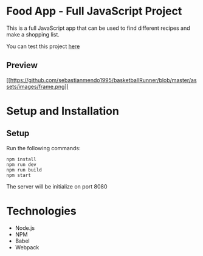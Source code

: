 # Food App - Full JavaScript Project

This is a full JavaScript app that can be used to find different recipes and make a shopping list.

You can test this project [here](https://sebastianmendo1995.github.io/food-app/dist/)

## Preview

[[https://github.com/sebastianmendo1995/basketballRunner/blob/master/assets/images/frame.png]]

# Setup and Installation 

## Setup

Run the following commands:

```
npm install
npm run dev
npm run build
npm start
```

The server will be initialize on port 8080

# Technologies

* Node.js
* NPM
* Babel
* Webpack
